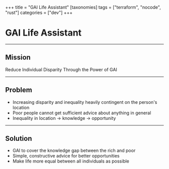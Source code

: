 +++
title = "GAI Life Assistant"
[taxonomies]
tags = ["terraform", "nocode", "rust"]
categories = ["dev"]
+++

# GAI Life Assistant

---

## Mission

Reduce Individual Disparity Through the Power of GAI

---

## Problem

- Increasing disparity and inequality heavily contingent on the person's location
- Poor people cannot get sufficient advice about anything in general
- Inequality in location -> knowledge -> opportunity

---

## Solution

- GAI to cover the knowledge gap between the rich and poor
- Simple, constructive advice for better opportunities
- Make life more equal between all individuals as possible
